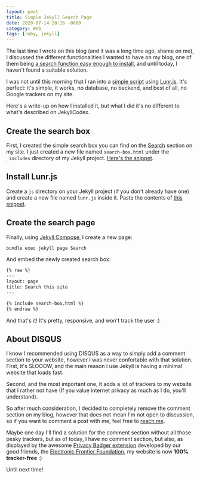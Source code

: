 ```yaml
---
layout: post
title: Simple Jekyll Search Page
date: 2020-07-14 20:16 -0600
category: Web
tags: [ruby, jekyll]
---
```


The last time I wrote on this blog (and it was a long time ago, shame on me), I discussed the different functionalities I wanted to have on my blog, one of them being [a search function easy enough to install](https://andres.world/2020/03/18/jekyll-first-review/), and until today, I haven't found a suitable solution.

I was not until this morning that I ran into a [simple script](https://jekyllcodex.org/without-plugin/search-lunr/) using [Lunr.js](https://lunrjs.com/). It's perfect: it's simple, it works, no database, no backend, and best of all, no Google trackers on my site.

Here's a write-up on how I installed it, but what I did it's no different to what's described on JekyllCodex.

<!--more-->

## Create the search box

First, I created the simple search box you can find on the [Search](http://andres.world/Search/) section on my site. I just created a new file named `search-box.html` under the `_includes` directory of my Jekyll project. [Here's the snippet](https://raw.githubusercontent.com/jhvanderschee/jekyllcodex/gh-pages/_includes/search-lunr.html).

## Install Lunr.js

Create a `js` directory on your Jekyll project (if you don't already have one) and create a new file named `lunr.js` inside it. Paste the contents of [this snippet](https://raw.githubusercontent.com/jhvanderschee/jekyllcodex/gh-pages/js/lunr.js).

## Create the search page

Finally, using [Jekyll Compose](https://github.com/jekyll/jekyll-compose), I create a new page:
```bash
bundle exec jekyll page Search
```

And embed the newly created search box:
```html
{% raw %}
---
layout: page
title: Search this site
---

{% include search-box.html %}
{% endraw %}
```

And that's it! It's pretty, responsive, and won't track the user :)

## About DISQUS

I know I recommended using DISQUS as a way to simply add a comment section to your website, however I was never confortable with that solution. First, it's SLOOOW, and the main reason I use Jekyll is having a minimal website that loads fast.

Second, and the most important one, it adds a lot of trackers to my website that I rather not have (If you value internet privacy as much as I do, you'll understand).

So after much consideration, I decided to completely remove the comment section on my blog, however that does not mean I'm not open to discussion, so if you want to comment a post with me, feel free to [reach me](http://andres.world/about/).

Maybe one day I'll find a solution for the comment section without all those pesky trackers, but as of today, I have no comment section, but also, as displayed by the awesome [Privacy Badger extension](https://privacybadger.org/) developed by our good friends, the [Electronic Frontier Foundation](https://www.eff.org/), my website is now **100% tracker-free** :)

Until next time!
